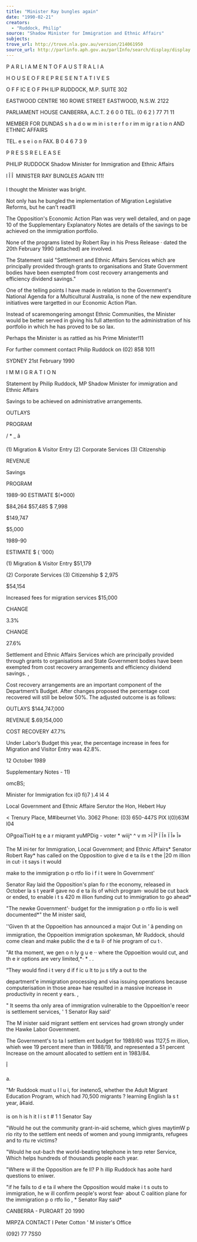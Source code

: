 ```yaml
---
title: "Minister Ray bungles again"
date: "1990-02-21"
creators:
  - "Ruddock, Philip"
source: "Shadow Minister for Immigration and Ethnic Affairs"
subjects:
trove_url: http://trove.nla.gov.au/version/214061950
source_url: http://parlinfo.aph.gov.au/parlInfo/search/display/display.w3p;query=Id%3A%22media/pressrel/HPR08020130%22
---
```


 P A R L I A M E N T  O F  A U S T R A L I A  

 H O U S E  O F  R E P R E S E N T A T I V E S

 O F F IC E  O F PH ILIP RUDDOCK, M.P. SUITE 302 

 EASTWOOD CENTRE  160 ROWE STREET  EASTWOOD, N.S.W. 2122

 PARLIAMENT HOUSE  CANBERRA, A.C.T. 2 6 0 0   TEL. (0 6 2 ) 77 71 11

 MEMBER FOR DUNDAS s h a d o w  m in i s t e r  f o r  im m ig r a t io n  AND ETHNIC AFFAIRS

 TEL. e s e  i o n FAX. B 0 4 6 7 3 9

 P R E S S  R E L E A S E

 PHILIP RUDDOCK Shadow Minister for Immigration  and Ethnic Affairs

 l Î Î   MINISTER RAY BUNGLES AGAIN 111!

 I thought the Minister was bright.

 Not only has he bungled the implementation of Migration Legislative  Reforms, but he can't readl1l

 The Opposition's Economic Action Plan was very well detailed, and  on page 10 of the Supplementary Explanatory Notes are details of  the savings to be achieved on the immigration portfolio.

 None of the programs listed by Robert Ray in his Press Release ·   dated the 20th February 1990 (attached) are involved.

 The Statement said "Settlement and Ethnic Affairs Services which  are principally provided through grants to organisations and State  Government bodies have been exempted from cost recovery  arrangements and efficiency dividend savings."

 One of the telling points I have made in relation to the  Government's National Agenda for a Multicultural Australia, is none  of the new expenditure initiatives were targetted in our  Economic Action Plan.

 Instead of scaremongering amongst Ethnic Communities, the Minister  would be better served in giving his full attention to the  administration of his portfolio in which he has proved to be so  lax.

 Perhaps the Minister is as rattled as his Prime Minister!11

 For further comment contact Philip Ruddock on (02) 858 1011 

 SYDNEY 21st February 1990

 I M M I G R A T I O N

 Statement by Philip Ruddock, MP  Shadow Minister for immigration and Ethnic Affairs

 Savings to be achieved on administrative arrangements.

 OUTLAYS

 PROGRAM

 /  * _  â 

 (1) Migration & Visitor Entry (2) Corporate Services (3) Citizenship

 REVENUE

 Savings

 PROGRAM

 1989-90 ESTIMATE $(*000)

 $84,264  $57,485  $ 7,998

 $149,747

 $5,000

 1989-90

 ESTIMATE $ ( ‘000)

 (1) Migration & Visitor Entry $51,179

 (2) Corporate Services (3) Citizenship $ 2,975

 $54,154

 Increased fees for migration services $15,000

 CHANGE

 3.3%

 CHANGE

 27.6%

 Settlement and Ethnic Affairs Services which are principally provided through grants to organisations  and State Government bodies have been exempted from cost recovery arrangements and efficiency  dividend savings. ,

 Cost recovery arrangements are an important component of the Department’s Budget. After changes  proposed the percentage cost recovered will still be below 50%. The adjusted outcome is as follows:

 OUTLAYS $144,747,000

 REVENUE $.69,154,000

 COST RECOVERY 47.7%

 Under Labor’s Budget this year, the percentage increase in fees for Migration and Visitor Entry was  42.8%.

 12 October 1989

 Supplementary Notes - 11)

 omcBS;

 Minister for  Immigration fcx i(0 fi)7 ).4 l4 4 

 Local Government  and Ethnic Affaire Serutor the Hon, Hebert Huy

 < Trenury Place,  M#ibeurnet Vlo. 3062  Phone: (03) 650-447S  PlX l(0))63M l04

 OPgoaiTioH tq e a r  miqramt yuMPDig -  voter * wiij^ ^ v m  >Ï Î²  Ï Î± Ï Î» Î»

 The M ini·ter for Immigration, Local Government; and Ethnic  Affairs* Senator Robert Ray* has called on the Opposition to  give d e ta ils e t the |20 m illion in cut· i t  says i t  would 

 make to the immigration p o rtfo lio  i f  i t  were In Government'

 Senator Ray laid  the Opposition's plan fo r the economy,  released in October la s t year# gave no d e ta ils  of which  program· would be cut back or ended, to enable i t s  420  m illion funding cut to immigration to go ahead*

 "The newke Government'· budget for the immigration p o rtfo lio   is  well documented*" the M inister said,

 '‘Given th at the Oppoeition has announced a major Out in ’  â pending on immigration, the Oppoeition immigration  spokesman, Mr Ruddock, should come clean and make public  the d e ta il· of hie program of cu t·.

 "At tha moment, we gen o n ly  g u e ·· where the Oppoeition would  cut, and th e ir options are very limited,*· * . .

 “They would find i t  very d if f ic u lt to ju s tify  a out to the 

 department'e immigration processing and visa issuing  operations because computerisation in those area» hae  resulted in a massive increase in productivity in recent  y ears. ,

 " It seems tha only area of immigration vulnerable to  the  Oppoeition'e reeor is settlement services, ' 1  Senator Ray  said'

 The M inister said migrant settlem ent services had grown  strongly under the Hawke Labor Government.

 The Government's to ta l settlem ent budget for 1989/60 was  1127,5 m illion, whieh wee 19 percent mere than in  1988/19,  and represented a 51 percent Increase on the amount  allocated to settlem ent in 1983/84.

 Î 

 a.

 "Mr Ruddook must u l l  u i, for inetenoS, whether the Adult  Migrant Education Program, which had 70,500 migrants ?  learning English la s t year,  â¢aid. 

 is  on h is h it l i s t # 1 1  Senator Say

 "Would he out the community grant-in-aid scheme, which gives  maytimW p rio rity  to  the settlem ent needs of women and young  immigrants, refugees and to rtu re victims?

 "Would he out-bach the world-beating telephone in terp reter  Service, Which helps hundreds of thousands people each year.

 "Where w ill the Opposition are fe ll?  P h illip  Ruddock has  aoite hard questions to eniwer.

 "if he fails to  d e ta il where the Opposition would make i t s   outs to  immigration, he w ill confirm people's worst fear·  about C oalition plane for the immigration p o rtfo lio , *  Senator Ray said*

 CANBERRA - PUROART 20 1990

 MRPZA CONTACT I Peter Cotton  ' M inister's Office 

 (092) 77 7SS0


